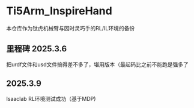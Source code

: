 # Ti5Arm_InspireHand
本仓库作为钛虎机械臂与因时灵巧手的RL/IL环境的备份

## 里程碑 2025.3.6

把urdf文件和usd文件搞得差不多了，堪用版本（最起码比之前不能跑是强多了

## 2025.3.9

Isaaclab RL环境测试成功（基于MDP)

